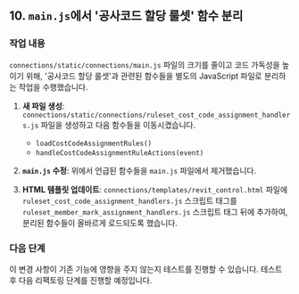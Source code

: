 ## 10. `main.js`에서 '공사코드 할당 룰셋' 함수 분리

### 작업 내용
`connections/static/connections/main.js` 파일의 크기를 줄이고 코드 가독성을 높이기 위해, '공사코드 할당 룰셋'과 관련된 함수들을 별도의 JavaScript 파일로 분리하는 작업을 수행했습니다.

1.  **새 파일 생성**: `connections/static/connections/ruleset_cost_code_assignment_handlers.js` 파일을 생성하고 다음 함수들을 이동시켰습니다.
    *   `loadCostCodeAssignmentRules()`
    *   `handleCostCodeAssignmentRuleActions(event)`

2.  **`main.js` 수정**: 위에서 언급된 함수들을 `main.js` 파일에서 제거했습니다.

3.  **HTML 템플릿 업데이트**: `connections/templates/revit_control.html` 파일에 `ruleset_cost_code_assignment_handlers.js` 스크립트 태그를 `ruleset_member_mark_assignment_handlers.js` 스크립트 태그 뒤에 추가하여, 분리된 함수들이 올바르게 로드되도록 했습니다.

### 다음 단계

이 변경 사항이 기존 기능에 영향을 주지 않는지 테스트를 진행할 수 있습니다. 테스트 후 다음 리팩토링 단계를 진행할 예정입니다.
